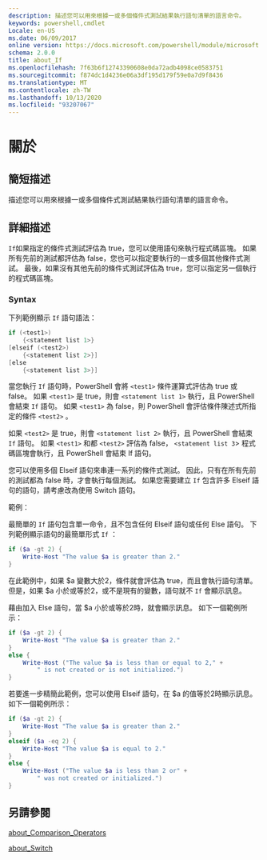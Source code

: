 ```yaml
---
description: 描述您可以用來根據一或多個條件式測試結果執行語句清單的語言命令。
keywords: powershell,cmdlet
Locale: en-US
ms.date: 06/09/2017
online version: https://docs.microsoft.com/powershell/module/microsoft.powershell.core/about/about_if?view=powershell-6&WT.mc_id=ps-gethelp
schema: 2.0.0
title: about_If
ms.openlocfilehash: 7f63b6f12743390608e0da72adb4098ce0583751
ms.sourcegitcommit: f874dc1d4236e06a3df195d179f59e0a7d9f8436
ms.translationtype: MT
ms.contentlocale: zh-TW
ms.lasthandoff: 10/13/2020
ms.locfileid: "93207067"
---
```

# <a name="about-if"></a>關於

## <a name="short-description"></a>簡短描述
描述您可以用來根據一或多個條件式測試結果執行語句清單的語言命令。

## <a name="long-description"></a>詳細描述

`If`如果指定的條件式測試評估為 true，您可以使用語句來執行程式碼區塊。 如果所有先前的測試都評估為 false，您也可以指定要執行的一或多個其他條件式測試。 最後，如果沒有其他先前的條件式測試評估為 true，您可以指定另一個執行的程式碼區塊。

### <a name="syntax"></a>Syntax

下列範例顯示 `If` 語句語法：

```powershell
if (<test1>)
    {<statement list 1>}
[elseif (<test2>)
    {<statement list 2>}]
[else
    {<statement list 3>}]
```

當您執行 `If` 語句時，PowerShell 會將 `<test1>` 條件運算式評估為 true 或 false。 如果 `<test1>` 是 true，則會 `<statement list 1>` 執行，且 PowerShell 會結束 `If` 語句。 如果 `<test1>` 為 false，則 PowerShell 會評估條件陳述式所指定的條件 `<test2>` 。

如果 `<test2>` 是 true，則會 `<statement list 2>` 執行，且 PowerShell 會結束 `If` 語句。 如果 `<test1>` 和都 `<test2>` 評估為 false， `<statement list 3`> 程式碼區塊會執行，且 PowerShell 會結束 If 語句。

您可以使用多個 Elseif 語句來串連一系列的條件式測試。 因此，只有在所有先前的測試都為 false 時，才會執行每個測試。
如果您需要建立 `If` 包含許多 Elseif 語句的語句，請考慮改為使用 Switch 語句。

範例：

最簡單的 `If` 語句包含單一命令，且不包含任何 Elseif 語句或任何 Else 語句。 下列範例顯示語句的最簡單形式 `If` ：

```powershell
if ($a -gt 2) {
    Write-Host "The value $a is greater than 2."
}
```

在此範例中，如果 $a 變數大於2，條件就會評估為 true，而且會執行語句清單。 但是，如果 $a 小於或等於2，或不是現有的變數，語句就不 `If` 會顯示訊息。

藉由加入 Else 語句，當 $a 小於或等於2時，就會顯示訊息。 如下一個範例所示：

```powershell
if ($a -gt 2) {
    Write-Host "The value $a is greater than 2."
}
else {
    Write-Host ("The value $a is less than or equal to 2," +
        " is not created or is not initialized.")
}
```

若要進一步精簡此範例，您可以使用 Elseif 語句，在 $a 的值等於2時顯示訊息。 如下一個範例所示：

```powershell
if ($a -gt 2) {
    Write-Host "The value $a is greater than 2."
}
elseif ($a -eq 2) {
    Write-Host "The value $a is equal to 2."
}
else {
    Write-Host ("The value $a is less than 2 or" +
        " was not created or initialized.")
}
```

## <a name="see-also"></a>另請參閱

[about_Comparison_Operators](about_Comparison_Operators.md)

[about_Switch](about_Switch.md)
